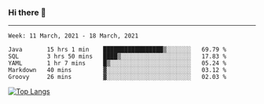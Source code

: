 ### Hi there 👋
---
<!--START_SECTION:waka-->
```text
Week: 11 March, 2021 - 18 March, 2021

Java       15 hrs 1 min    █████████████████▒░░░░░░░   69.79 % 
SQL        3 hrs 50 mins   ████▒░░░░░░░░░░░░░░░░░░░░   17.83 % 
YAML       1 hr 7 mins     █▒░░░░░░░░░░░░░░░░░░░░░░░   05.24 % 
Markdown   40 mins         ▓░░░░░░░░░░░░░░░░░░░░░░░░   03.12 % 
Groovy     26 mins         ▓░░░░░░░░░░░░░░░░░░░░░░░░   02.03 % 
```
<!--END_SECTION:waka-->

[![Top Langs](https://github-readme-stats.vercel.app/api/top-langs/?username=HyunAh-iia&layout=compact)](https://github.com/anuraghazra/github-readme-stats)
<!--
**HyunAh-iia/HyunAh-iia** is a ✨ _special_ ✨ repository because its `README.md` (this file) appears on your GitHub profile.

Here are some ideas to get you started:

- 🔭 I’m currently working on ...
- 🌱 I’m currently learning ...
- 👯 I’m looking to collaborate on ...
- 🤔 I’m looking for help with ...
- 💬 Ask me about ...
- 📫 How to reach me: ...
- 😄 Pronouns: ...
- ⚡ Fun fact: ...
-->
